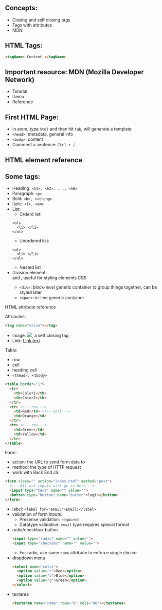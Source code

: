 ## Concepts:
* Closing and self closing tags
* Tags with attributes
* MDN

## HTML Tags:
```html
<tagName> Content </tagName>
```

## Important resource: MDN (Mozilla Developer Network)
* Tutorial
* Demo
* Reference

## First HTML Page:
* In atom, type `html` and then hit `tab`, will generate a template
* `<head>`: metadata, general info
* `<body>`: content
* Comment a sentence: `Ctrl + /`

## HTML element reference

## Some tags:
* Heading: `<h1>, <h2>, ..., <h6>`
* Paragraph: `<p>`
* Bold: `<b>, <strong>`
* Italic: `<i>, <em>`
* List:
  * Orderd list:
  ```
  <ol>
    <li> </li>
  </ol>
  ```
  * Unordered list:
  ```
  <ul>
    <li> </li>
  </ul>
  ```
  * Nested list
* Division element: <div> and <span>, useful for styling elements CSS
  * `<div>`: block-level generic container to group things together, can be styled later
  * `<span>`: in-line generic container

HTML attribute reference

Attributes:
```html
<tag name="value"></tag>
```
* Image: <img src="corgi.png">, a self closing tag
* Link: <a href="url">Link text</a>

Table:
* row <tr>
* cell <td>
* heading cell <th>
* `<thead>, <tbody>`
```html
<table border="1">
  <tr>
    <th>Color1</th>
    <th>Color2</th>
  </tr>
  <tr> <!-- row -->
    <td>Red</td> <!-- cell -->
    <td>Orange</td>
  </tr>
  <tr> <!-- row -->
    <td>Green</td>
    <td>Yellow</td>
  </tr>
</table>
```

Form:
* action: the URL to send form data to
* method: the type of HTTP request
* work with Back End JS
```html
<form class="" action="index.html" method="post">
  <!-- All out inputs will go in here -->
  <input type="text" name="" value="">
  <button type="button" name="button">login</button>
</form>
```
* label: `<label for="email">Email:</label>`
* validation of form inputs:
  * Presense validation: `required`
  * Datatype validation: `email` type requires special format
* radio/checkbox button
  ```html
  <input type="radio" name="" value="">
  <input type="checkbox" name="" value="">
  ```
  * For radio, use same `name` attribute to enforce single choice
* dropdown menu
  ```html
  <select name="color">
    <option value="r">Red</option>
    <option value="b">Blue</option>
    <option value="g">Green</option>
  </select>
  ```
* textarea
  ```html
  <textarea name="name" rows="8" cols="80"></textarea>
  ```
